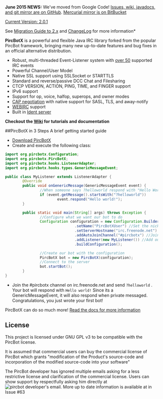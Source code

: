 **June 2015 NEWS:** We've moved from Google Code! [Issues, wiki, javadocs, and git mirror are on GitHub](https://github.com/TheLQ/PircBotX). [Mercurial mirror is on BitBucket](http://bitbucket.org/TheLQ/PircBotX)

[Current Version: 2.0.1](https://github.com/TheLQ/pircbotx/wiki/Downloads)

See [Migration Guide to 2.x](https://github.com/TheLQ/pircbotx/wiki/MigrationGuide2) and [ChangeLog](https://github.com/TheLQ/pircbotx/wiki/ChangeLog#2.0.1_-_December_3rd,_2013) for more information*

**PircBotX** is a powerful and flexible Java IRC library forked from the popular PircBot framework, bringing many new up-to-date features and bug fixes in an official alternative distribution.
 * Robust, multi-threaded Event-Listener system with [over 50](http://thelq.github.io/pircbotx/latest/apidocs/org/pircbotx/hooks/events/package-summary.html) supported IRC events
 * Powerful Channel/User Model
 * Native SSL support using SSLSocket or STARTTLS
 * Standard and reverse/passive DCC Chat and Filesharing
 * CTCP VERSION, ACTION, PING, TIME, and FINGER support
 * IPv6 support
 * Support for op, voice, halfop, superops, and owner modes
 * [CAP negotiation](https://github.com/TheLQ/pircbotx/wiki/Documentation#cap-support) with native support for SASL, TLS, and away-notify
 * [WEBIRC](https://github.com/TheLQ/pircbotx/wiki/Documentation#webirc-authentication) support
 * Built in [Ident server](https://github.com/TheLQ/pircbotx/wiki/Documentation#ident-server)

**Checkout the [Wiki](https://github.com/TheLQ/pircbotx/wiki/) for tutorials and documentation**

##PircBotX in 3 Steps
A brief getting started guide

 * [Download PircBotX](https://github.com/TheLQ/pircbotx/wiki/Downloads)
 * Create and execute the following class:
```java
import org.pircbotx.Configuration;
import org.pircbotx.PircBotX;
import org.pircbotx.hooks.ListenerAdapter;
import org.pircbotx.hooks.types.GenericMessageEvent;

public class MyListener extends ListenerAdapter {
        @Override
        public void onGenericMessage(GenericMessageEvent event) {
                //When someone says ?helloworld respond with "Hello World"
                if (event.getMessage().startsWith("?helloworld"))
                        event.respond("Hello world!");
        }

        public static void main(String[] args) throws Exception {
                //Configure what we want our bot to do
                Configuration configuration = new Configuration.Builder()
                                .setName("PircBotXUser") //Set the nick of the bot. CHANGE IN YOUR CODE
                                .setServerHostname("irc.freenode.net") //Join the freenode network
                                .addAutoJoinChannel("#pircbotx") //Join the official #pircbotx channel
                                .addListener(new MyListener()) //Add our listener that will be called on Events
                                .buildConfiguration();

                //Create our bot with the configuration
                PircBotX bot = new PircBotX(configuration);
                //Connect to the server
                bot.startBot();
        }
}
```
 * Join the #pircbotx channel on irc.freenode.net and send `?helloworld` . Your bot will respond with `Hello world!` Since its a GenericMessageEvent, it will also respond when private messaged. Congratulations, you just wrote your first bot!

PircBotX can do so much more! [Read the docs for more information](http://github.com/TheLQ/pircbotx/wiki/Documentation)

## License 
This project is licensed under GNU GPL v3 to be compatible with the PircBot license. 

It is assumed that commercial users can buy the commercial license of PircBot which grants "modification of the Product's source-code and incorporation of the modified source-code into your software"

The PircBot developer has ignored multiple emails asking for a less restrictive license and clarification of the commercial license. Users can show support by respectfully asking him directly at ![pircbot developer's email](http://thelq.github.io/pircbotx/pircbot-email.gif). More up to date information is available at in Issue #63